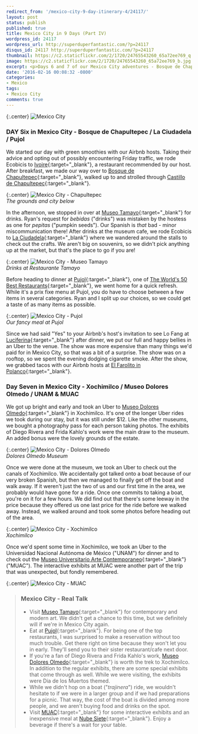 ```yaml
---
redirect_from: '/mexico-city-9-day-itinerary-4/24117/'
layout: post
status: publish
published: true
title: Mexico City in 9 Days (Part IV)
wordpress_id: 24117
wordpress_url: http://superduperfantastic.com/?p=24117
disqus_id: 24117 http://superduperfantastic.com/?p=24117
thumbnail: https://c2.staticflickr.com/2/1720/24765543260_65a72ee769_q.jpg
image: https://c2.staticflickr.com/2/1720/24765543260_65a72ee769_b.jpg
excerpt: <p>Days 6 and 7 of our Mexico City adventures - Bosque de Chapultepec, fancy dinner at Pujol (one of The World's 50 Best Restaurants), Museo Dolores Olmedo, Xochimilco, and UNAM/MUAC.</p>
date: '2016-02-16 00:08:32 -0800'
categories:
- Mexico
tags:
- Mexico City
comments: true
---
```


{:.center}
![Mexico City](https://c2.staticflickr.com/2/1445/23612030674_0ff2038a27_b.jpg)

### DAY Six in Mexico City - Bosque de Chapultepec / La Ciudadela / Pujol ###

We started our day with green smoothies with our Airbnb hosts. Taking their advice and opting out of possibly encountering Friday traffic, we rode Ecobicis to [Ivoire](https://www.facebook.com/pages/IVOIRE-Reatauranteur-Polanco/133780070123919){:target="_blank"}, a restaurant recommended by our host. After breakfast, we made our way over to [Bosque de Chapultepec](http://www.sedema.df.gob.mx/bosquedechapultepec){:target="_blank"}, walked up to and strolled through [Castillo de Chapultepec](http://castillodechapultepec.inah.gob.mx){:target="_blank"}. 

{:.center}
![Mexico City - Chapultepec](https://c2.staticflickr.com/2/1530/24433980813_416d728444_b.jpg)  
_The grounds and city below_

In the afternoon, we stopped in over at [Museo Tamayo](http://museotamayo.org/restaurante){:target="_blank"} for drinks. Ryan's request for _bebidas_ ("drinks") was mistaken by the hostess as one for _pepitas_ ("pumpkin seeds"). Our Spanish is _that_ bad - minor miscommunication there! After drinks at the museum cafe, we rode Ecobicis to [La Ciudadela](http://laciudadela.com.mx/){:target="_blank"} where we wandered around the stalls to check out the crafts. We aren't big on souvenirs, so we didn't pick anything up at the market, but that's the place to go if you are!

{:.center}
![Mexico City - Museo Tamayo](https://c2.staticflickr.com/6/5791/23160149480_36c1fe0365_b.jpg)  
_Drinks at Restaurante Tamayo_


Before heading to dinner at [Pujol](http://www.pujol.com.mx/){:target="_blank"}, one of [The World's 50 Best Restaurants](http://www.theworlds50best.com/list/1-50-winners/Pujol){:target="_blank"}, we went home for a quick refresh. While it's a prix fixe menu at Pujol, you do have to choose between a few items in several categories. Ryan and I split up our choices, so we could get a taste of as many items as possible.

{:.center}
![Mexico City - Pujol](https://c2.staticflickr.com/2/1525/24132390672_c3f7220af0_b.jpg)  
_Our fancy meal at Pujol_

Since we had said "Yes" to your Airbnb's host's invitation to see Lo Fang at [Luciferina](https://www.facebook.com/tabernalucerna34/){:target="_blank"} after dinner, we put our full and happy bellies in an Uber to the venue. The show was more expensive than many things we'd paid for in Mexico City, so that was a bit of a surprise. The show was on a rooftop, so we spent the evening dodging cigarette smoke. After the show, we grabbed tacos with our Airbnb hosts at [El Farolito in Polanco](http://www.taqueriaselfarolito.com.mx/){:target="_blank"}.

### Day Seven in Mexico City - Xochimilco / Museo Dolores Olmedo / UNAM & MUAC ###

We got up bright and early and took an Uber to [Museo Dolores Olmedo](http://www.museodoloresolmedo.org.mx "Museo Dolores Olmedo"){:target="_blank"} in Xochimilco. It's one of the longer Uber rides we took during our stay, but it was still under $12. Like the other museums, we bought a photography pass for each person taking photos. The exhibits of Diego Rivera and Frida Kahlo's work were the main draw to the museum. An added bonus were the lovely grounds of the estate. 

{:.center}
![Mexico City - Dolores Olmedo](https://c2.staticflickr.com/2/1703/24765220720_a49ab03196_b.jpg)  
_Dolores Olmedo Museum_

Once we were done at the museum, we took an Uber to check out the canals of Xochimilco. We accidentally got talked onto a boat because of our very broken Spanish, but then we managed to finally get off the boat and walk away. If it weren't just the two of us and our first time in the area, we probably would have gone for a ride. Once one commits to taking a boat, you're on it for a few hours. We did find out that there's some leeway in the price because they offered us one last price for the ride before we walked away. Instead, we walked around and took some photos before heading out of the area.

{:.center}
![Mexico City - Xochimilco](https://c2.staticflickr.com/2/1720/24765543260_65a72ee769_b.jpg)  
_Xochimilco_

Once we'd spent some time in Xochimilco, we took an Uber to the Universidad Nacional Aut&oacute;noma de M&eacute;xico ("UNAM") for dinner and to check out the [Museo Universitario Arte Contemporaneo](http://muac.unam.mx/){:target="_blank"} ("MUAC"). The interactive exhibits at MUAC were another part of the trip that was unexpected, but fondly remembered.  

{:.center}
![Mexico City - MUAC](https://c2.staticflickr.com/2/1576/23945027100_b1ef70da34_b.jpg)

> ### Mexico City - Real Talk ###
> - Visit [Museo Tamayo](http://museotamayo.org/restaurante){:target="_blank"} for contemporary and modern art. We didn't get a chance to this time, but we definitely will if we're in Mexico City again.
> - Eat at [Pujol](http://www.pujol.com.mx/){:target="_blank"}. For being one of the top restaurants, I was surprised to make a reservation without too much trouble. Get there right on time because they won't let you in early. They'll send you to their sister restaurant/cafe next door.
> - If you're a fan of Diego Rivera and Frida Kahlo's work, [Museo Dolores Olmedo](http://www.museodoloresolmedo.org.mx "Museo Dolores Olmedo"){:target="_blank"} is worth the trek to Xochimilco. In addition to the regular exhibits, there are some special exhibits that come through as well. While we were visiting, the exhibits were Dia de los Muertos themed.
> - While we didn't hop on a boat ("_trajinera_") ride, we wouldn't hesitate to if we were in a larger group and if we had preparations for a picnic. That way, the cost of the boat is divided among more people, and we aren't buying food and drinks on the spot.
> - Visit [MUAC](http://muac.unam.mx){:target="_blank"} for some interactive exhibits and an inexpensive meal at [Nube Siete](https://www.facebook.com/NubeSiete){:target="_blank"}. Enjoy a beverage if there's a wait for your table.
